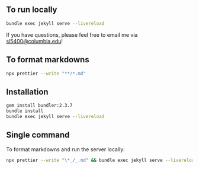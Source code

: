 ## To run locally

```bash
bundle exec jekyll serve --livereload
```

If you have questions, please feel free to email me via <sl5400@columbia.edu>!

## To format markdowns

```bash
npx prettier --write "**/*.md"
```

## Installation

```bash
gem install bundler:2.3.7
bundle install
bundle exec jekyll serve --livereload
```

## Single command

To format markdowns and run the server locally:

```bash
npx prettier --write "\*_/_.md" && bundle exec jekyll serve --livereload
```
